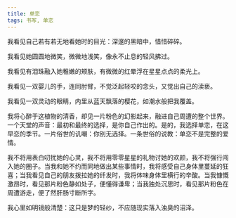 ```yaml
---
title: 单恋
tags: 书写, 单恋
---
```


我看见自己若有若无地看她时的目光：深邃的黑暗中，惜惜碎碎。

我看见她圆圆地微笑，微微地浅笑，像永不止息的轻风拂过。

我看见有泪珠融入她稚嫩的颊肤，有微微的红晕浮在星星点点的柔光上。

我看见一双婴儿的手，连同肘臂，不觉泛起轻咬的念头，又觉出自己的渎亵。

我看见一双灵动的眼睛，内里从蓝天飘落的樱花，如潮水般把我覆盖。

我将心醉于这植物的清香，却见一片粉色的幻影起来，融进自己周遭的整个世界。一个天堂的声音：最初和最终的选择，是你自己作出的。是的，我选择单恋，在这早恋的季节。一片俗世的讥嘲：你别无选择。一条世俗的说教：单恋不是完整的爱情。

我不将用表白叨扰她的心灵，我不将用零零星星的礼物讨她的欢颜，我不将强行闯入她的圈子。当我和她不约而同地做出某些事情时，我将感受自己身体里蔓延的狂喜；当我看见自己的朋友拨拉她的纤发时，我将体味身体里横行的辛酸。当我慷慨激昂时，看见那片粉色静如处子，便懂得谦卑；当我独处沉思时，看见那片粉色在周遭游走，便了然肝肠寸断所字。

我心里如明镜般清楚：这只是梦的轻纱，不应随现实落入浊臭的沼泽。